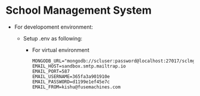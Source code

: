 # School Management System

- For developoment environment:

  - Setup .env as following:

    - For virtual environment

      ```
      MONGODB_URL="mongodb://scluser:password@localhost:27017/sclmgmt"
      EMAIL_HOST=sandbox.smtp.mailtrap.io
      EMAIL_PORT=587
      EMAIL_USERNAME=365fa3a901910e
      EMAIL_PASSWORD=d1199e1ef45e7c
      EMAIL_FROM=kishu@fusemachines.com
      ```

    